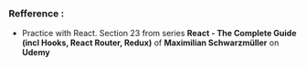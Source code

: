 

### Refference : 

* Practice with React. Section 23 from series
**React - The Complete Guide (incl Hooks, React Router, Redux)** of **Maximilian Schwarzmüller** on **Udemy**

